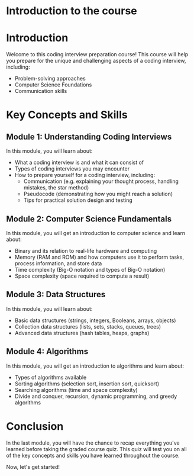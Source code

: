 # Introduction to the course

# Introduction

Welcome to this coding interview preparation course! This course will help you prepare for the unique and challenging aspects of a coding interview, including:

- Problem-solving approaches
- Computer Science Foundations
- Communication skills

# ****Key Concepts and Skills****

## ****Module 1: Understanding Coding Interviews****

In this module, you will learn about:

- What a coding interview is and what it can consist of
- Types of coding interviews you may encounter
- How to prepare yourself for a coding interview, including:
    - Communication (e.g. explaining your thought process, handling mistakes, the star method)
    - Pseudocode (demonstrating how you might reach a solution)
    - Tips for practical solution design and testing

## Module 2: ****Computer Science Fundamentals****

In this module, you will get an introduction to computer science and learn about:

- Binary and its relation to real-life hardware and computing
- Memory (RAM and ROM) and how computers use it to perform tasks, process information, and store data
- Time complexity (Big-O notation and types of Big-O notation)
- Space complexity (space required to compute a result)

## Module 3: Data Structures

In this module, you will learn about:

- Basic data structures (strings, integers, Booleans, arrays, objects)
- Collection data structures (lists, sets, stacks, queues, trees)
- Advanced data structures (hash tables, heaps, graphs)

## Module 4: ****Algorithms****

In this module, you will get an introduction to algorithms and learn about:

- Types of algorithms available
- Sorting algorithms (selection sort, insertion sort, quicksort)
- Searching algorithms (time and space complexity)
- Divide and conquer, recursion, dynamic programming, and greedy algorithms

# ****Conclusion****

In the last module, you will have the chance to recap everything you've learned before taking the graded course quiz. This quiz will test you on all of the key concepts and skills you have learned throughout the course.

Now, let's get started!